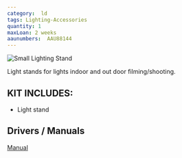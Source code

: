 ```yaml
---
category:  ld
tags: Lighting-Accessories
quantity: 1
maxLoan: 2 weeks
aaunumbers:  AAU88144
---
```

![Small Lighting Stand](https://www.bhphotovideo.com/images/images2500x2500/impact_ls_13hbi_heavy_duty_light_stand_1273390.jpg)

Light stands for lights indoor and out door filming/shooting.
## KIT INCLUDES:
-  Light stand

## Drivers / Manuals
[Manual]()



